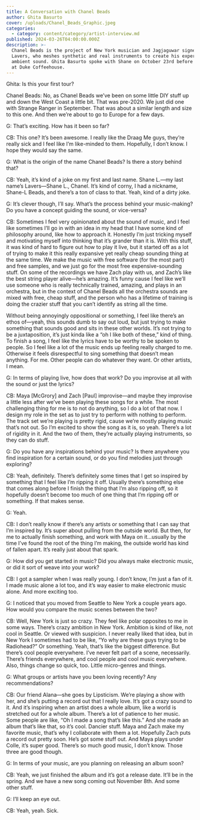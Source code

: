 ```yaml
---
title: A Conversation with Chanel Beads
author: Ghita Basurto
cover: /uploads/Chanel_Beads_Graphic.jpeg
categories:
  - category: content/category/artist-interview.md
published: 2024-03-26T04:00:00.000Z
description: >-
  Chanel Beads is the project of New York musician and Jagjaguwar signee Shane
  Lavers, who meshes synthetic and real instruments to create his experimental,
  ambient sound. Ghita Basurto spoke with Shane on October 23rd before his show
  at Duke Coffeehouse.
---
```


Ghita: Is this your first tour?

Chanel Beads: No, as Chanel Beads we’ve been on some little DIY stuff up and down the West Coast a little bit. That was pre-2020. We just did one with Strange Ranger in September. That was about a similar length and size to this one. And then we’re about to go to Europe for a few days.

G: That’s exciting. How has it been so far?

CB: This one? It’s been awesome. I really like the Draag Me guys, they’re really sick and I feel like I’m like-minded to them. Hopefully, I don’t know. I hope they would say the same.

G: What is the origin of the name Chanel Beads? Is there a story behind that?

CB: Yeah, it’s kind of a joke on my first and last name. Shane L.—my last name’s Lavers—Shane L., Chanel. It’s kind of corny, I had a nickname, Shane-L Beads, and there’s a ton of class to that. Yeah, kind of a dirty joke.

G: It’s clever though, I’ll say. What’s the process behind your music-making? Do you have a concept guiding the sound, or vice-versa?

CB: Sometimes I feel very opinionated about the sound of music, and I feel like sometimes I’ll go in with an idea in my head that I have some kind of philosophy around, like how to approach it. Honestly I’m just tricking myself and motivating myself into thinking that it’s grander than it is. With this stuff, it was kind of hard to figure out how to play it live, but it started off as a lot of trying to make it this really expansive yet really cheap sounding thing at the same time. We make the music with free software (for the most part) and free samples, and we just go for the most free expensive-sounding stuff. On some of the recordings we have Zach play with us, and Zach’s like the best string player alive—he’s amazing. It’s funny cause I feel like we’ll use someone who is really technically trained, amazing, and plays in an orchestra, but in the context of Chanel Beads all the orchestra sounds are mixed with free, cheap stuff, and the person who has a lifetime of training is doing the crazier stuff that you can’t identify as string all the time.

Without being annoyingly oppositional or something, I feel like there’s an ethos of—yeah, this sounds dumb to say out loud, but just trying to make something that sounds good and sits in these other worlds. It’s not trying to be a juxtaposition, it’s just kinda like a “oh I like both of these,” kind of thing. To finish a song, I feel like the lyrics have to be worthy to be spoken to people. So I feel like a lot of the music ends up feeling really charged to me. Otherwise it feels disrespectful to sing something that doesn’t mean anything. For me. Other people can do whatever they want. Or other artists, I mean.

G: In terms of playing live, how does that work? Do you improvise at all with the sound or just the lyrics?

CB: Maya \[McGrory] and Zach \[Paul] improvise—and maybe they improvise a little less after we’ve been playing these songs for a while. The most challenging thing for me is to not do anything, so I do a lot of that now. I design my role in the set as to just try to perform with nothing to perform. The track set we’re playing is pretty rigid, cause we’re mostly playing music that’s not out. So I’m excited to show the song as it is, so yeah. There’s a lot of rigidity in it. And the two of them, they’re actually playing instruments, so they can do stuff.

G: Do you have any inspirations behind your music? Is there anywhere you find inspiration for a certain sound, or do you find melodies just through exploring?

CB: Yeah, definitely. There’s definitely some times that I get so inspired by something that I feel like I’m ripping it off. Usually there’s something else that comes along before I finish the thing that I’m also ripping off, so it hopefully doesn’t become too much of one thing that I’m ripping off or something. If that makes sense.

G: Yeah.

CB: I don’t really know if there’s any artists or something that I can say that I’m inspired by. It’s super about pulling from the outside world. But then, for me to actually finish something, and work with Maya on it…usually by the time I’ve found the root of the thing I’m making, the outside world has kind of fallen apart. It’s really just about that spark.

G: How did you get started in music? Did you always make electronic music, or did it sort of weave into your work?

CB: I got a sampler when I was really young. I don’t know, I’m just a fan of it. I made music alone a lot too, and it’s way easier to make electronic music alone. And more exciting too.

G: I noticed that you moved from Seattle to New York a couple years ago. How would you compare the music scenes between the two?

CB: Well, New York is just so crazy. They feel like polar opposites to me in some ways. There’s crazy ambition in New York. Ambition is kind of like, not cool in Seattle. Or viewed with suspicion. I never really liked that idea, but in New York I sometimes had to be like, “Yo why are these guys trying to be Radiohead?” Or something. Yeah, that’s like the biggest difference. But there’s cool people everywhere. I’ve never felt part of a scene, necessarily. There’s friends everywhere, and cool people and cool music everywhere. Also, things change so quick, too. Little micro-genres and things.

G: What groups or artists have you been loving recently? Any recommendations?

CB: Our friend Alana—she goes by Lipsticism. We’re playing a show with her, and she’s putting a record out that I really love. It’s got a crazy sound to it. And it’s inspiring when an artist does a whole album, like a world is stretched out for a whole album. There’s a lot of patience to her music. Some people are like, “Oh I made a song that’s like this.” And she made an album that’s like that, so it’s cool. Dancier stuff. Maya and Zach make my favorite music, that’s why I collaborate with them a lot. Hopefully Zach puts a record out pretty soon. He’s got some stuff out. And Maya plays under Colle, it’s super good. There’s so much good music, I don’t know. Those three are good though.

G: In terms of your music, are you planning on releasing an album soon?

CB: Yeah, we just finished the album and it’s got a release date. It’ll be in the spring. And we have a new song coming out November 8th. And some other stuff.

G: I’ll keep an eye out.

CB: Yeah, yeah. Sick.
